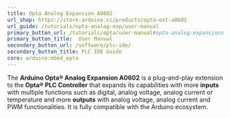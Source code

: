 ```yaml
---
title: Opta Analog Expansion A0602
url_shop: https://store.arduino.cc/products/opta-ext-a0602
url_guide: /tutorials/opta-analog-exp/user-manual
primary_button_url: /tutorials/opta/user-manual#opta-analog-expansions
primary_button_title:  User Manual
secondary_button_url: /software/plc-ide/
secondary_button_title: PLC IDE Guide
core: arduino:mbed_opta
---
```


The **Arduino Opta® Analog Expansion A0602** is a plug-and-play extension to the **Opta® PLC Controller** that expands its capabilities with more **inputs** with multiple functions such as digital, analog voltage, analog current or temperature and more **outputs** with analog voltage, analog current and PWM functionalities. It is fully compatible with the Arduino ecosystem.